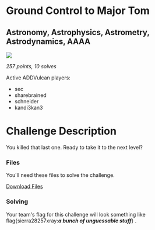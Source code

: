 # Ground Control to Major Tom

## Astronomy, Astrophysics, Astrometry, Astrodynamics, AAAA

![](https://media.giphy.com/media/xUA7aNB9nOj8m32NP2/giphy.gif)


*257 points, 10 solves*

Active ADDVulcan players:

- sec
- sharebrained
- schneider
- kandi3kan3

# Challenge Description

You killed that last one. Ready to take it to the next level?


### Files

You'll need these files to solve the challenge.

[Download Files](https://generated.2020.hackasat.com/major_tom/major_tom-sierra28257xray.tar.bz2)

### Solving

Your team's flag for this challenge will look something like flag{sierra28257xray:___a bunch of unguessable stuff___} .
